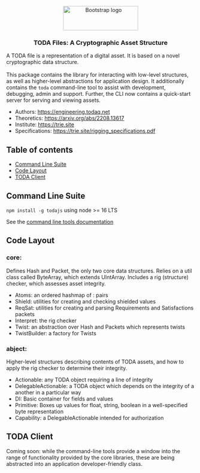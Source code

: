 <p align="center">
  <a href="https://engineering.todaq.net/">
    <img src="https://engineering.todaq.net/logo.png" alt="Bootstrap logo" width="200" height="65">
  </a>
</p>

<h3 align="center">TODA Files: A Cryptographic Asset Structure</h3>

A TODA file is a representation of a digital asset. It is based on a novel cryptographic data structure.
<br>
<br>
This package contains the library for interacting with low-level structures, as well as higher-level abstractions for application design.  It additionally contains the `toda` command-line tool to assist with development, debugging, admin and support.  Further, the CLI now contains a quick-start server for serving and viewing assets.

* Authors: https://engineering.todaq.net
* Theoretics: https://arxiv.org/abs/2208.13617
* Institute: https://trie.site
* Specifications: https://trie.site/rigging_specifications.pdf

## Table of contents

- [Command Line Suite](#command-line-suite)
- [Code Layout](#code-layout)
- [TODA Client](#toda-client)

## Command Line Suite

`npm install -g todajs` using node >= 16 LTS

See the [command line tools documentation](docs/cli.md)

## Code Layout

### core:
Defines Hash and Packet, the only two core data structures.
Relies on a util class called ByteArray, which extends UIntArray.
Includes a rig (structure) checker, which assesses asset integrity.

- Atoms: an ordered hashmap of <Hash>:<respective Packet> pairs
- Shield: utilities for creating and checking shielded values
- ReqSat: utilities for creating and parsing Requirements and Satisfactions packets
- Interpret: the rig checker
- Twist: an abstraction over Hash and Packets which represents twists
- TwistBuilder: a factory for Twists

### abject:
Higher-level structures describing contents of TODA assets, and how to apply the rig checker to determine their integrity.
- Actionable: any TODA object requiring a line of integrity
- DelegableActionable: a TODA object which depends on the integrity of a another in a particular way
- DI: Basic container for fields and values
- Primitive: Boxes up values for float, string, boolean in a well-specified byte representation
- Capability: a DelegableActionable intended for authorization

## TODA Client
Coming soon: while the command-line tools provide a window into the range of functionality provided by the core libraries, these are being abstracted into an application developer-friendly class.
